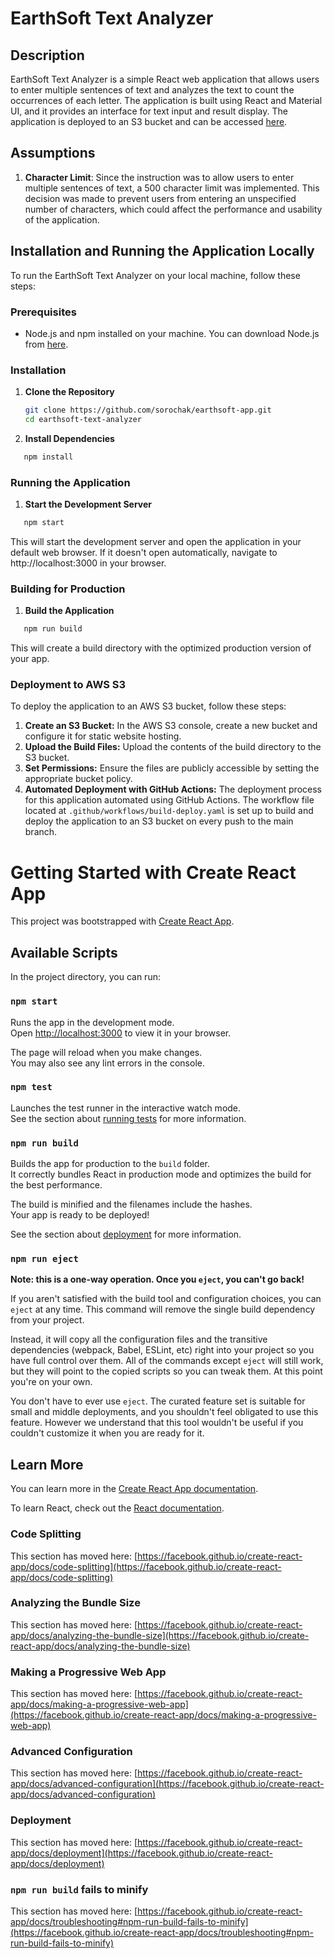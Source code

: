 # EarthSoft Text Analyzer

## Description

EarthSoft Text Analyzer is a simple React web application that allows users to enter multiple sentences of text and analyzes the text to count the occurrences of each letter. The application is built using React and Material UI, and it provides an interface for text input and result display. The application is deployed to an S3 bucket and can be accessed [here](http://earthsoft-app.s3-website-us-east-1.amazonaws.com).

## Assumptions

1. **Character Limit**: Since the instruction was to allow users to enter multiple sentences of text, a 500 character limit was implemented. This decision was made to prevent users from entering an unspecified number of characters, which could affect the performance and usability of the application.

## Installation and Running the Application Locally

To run the EarthSoft Text Analyzer on your local machine, follow these steps:

### Prerequisites

- Node.js and npm installed on your machine. You can download Node.js from [here](https://nodejs.org/).

### Installation

1. **Clone the Repository**

   ```bash
   git clone https://github.com/sorochak/earthsoft-app.git
   cd earthsoft-text-analyzer
   ```

2. **Install Dependencies**

```bash
   npm install
```

### Running the Application

1. **Start the Development Server**

```bash
   npm start
```

This will start the development server and open the application in your default web browser. If it doesn't open automatically, navigate to http://localhost:3000 in your browser.

### Building for Production

1. **Build the Application**

```bash
   npm run build
```

This will create a build directory with the optimized production version of your app.

### Deployment to AWS S3

To deploy the application to an AWS S3 bucket, follow these steps:

1. **Create an S3 Bucket:** In the AWS S3 console, create a new bucket and configure it for static website hosting.
2. **Upload the Build Files:** Upload the contents of the build directory to the S3 bucket.
3. **Set Permissions:** Ensure the files are publicly accessible by setting the appropriate bucket policy.
4. **Automated Deployment with GitHub Actions:** The deployment process for this application automated using GitHub Actions. The workflow file located at `.github/workflows/build-deploy.yaml` is set up to build and deploy the application to an S3 bucket on every push to the main branch.

# Getting Started with Create React App

This project was bootstrapped with [Create React App](https://github.com/facebook/create-react-app).

## Available Scripts

In the project directory, you can run:

### `npm start`

Runs the app in the development mode.\
Open [http://localhost:3000](http://localhost:3000) to view it in your browser.

The page will reload when you make changes.\
You may also see any lint errors in the console.

### `npm test`

Launches the test runner in the interactive watch mode.\
See the section about [running tests](https://facebook.github.io/create-react-app/docs/running-tests) for more information.

### `npm run build`

Builds the app for production to the `build` folder.\
It correctly bundles React in production mode and optimizes the build for the best performance.

The build is minified and the filenames include the hashes.\
Your app is ready to be deployed!

See the section about [deployment](https://facebook.github.io/create-react-app/docs/deployment) for more information.

### `npm run eject`

**Note: this is a one-way operation. Once you `eject`, you can't go back!**

If you aren't satisfied with the build tool and configuration choices, you can `eject` at any time. This command will remove the single build dependency from your project.

Instead, it will copy all the configuration files and the transitive dependencies (webpack, Babel, ESLint, etc) right into your project so you have full control over them. All of the commands except `eject` will still work, but they will point to the copied scripts so you can tweak them. At this point you're on your own.

You don't have to ever use `eject`. The curated feature set is suitable for small and middle deployments, and you shouldn't feel obligated to use this feature. However we understand that this tool wouldn't be useful if you couldn't customize it when you are ready for it.

## Learn More

You can learn more in the [Create React App documentation](https://facebook.github.io/create-react-app/docs/getting-started).

To learn React, check out the [React documentation](https://reactjs.org/).

### Code Splitting

This section has moved here: [https://facebook.github.io/create-react-app/docs/code-splitting](https://facebook.github.io/create-react-app/docs/code-splitting)

### Analyzing the Bundle Size

This section has moved here: [https://facebook.github.io/create-react-app/docs/analyzing-the-bundle-size](https://facebook.github.io/create-react-app/docs/analyzing-the-bundle-size)

### Making a Progressive Web App

This section has moved here: [https://facebook.github.io/create-react-app/docs/making-a-progressive-web-app](https://facebook.github.io/create-react-app/docs/making-a-progressive-web-app)

### Advanced Configuration

This section has moved here: [https://facebook.github.io/create-react-app/docs/advanced-configuration](https://facebook.github.io/create-react-app/docs/advanced-configuration)

### Deployment

This section has moved here: [https://facebook.github.io/create-react-app/docs/deployment](https://facebook.github.io/create-react-app/docs/deployment)

### `npm run build` fails to minify

This section has moved here: [https://facebook.github.io/create-react-app/docs/troubleshooting#npm-run-build-fails-to-minify](https://facebook.github.io/create-react-app/docs/troubleshooting#npm-run-build-fails-to-minify)
